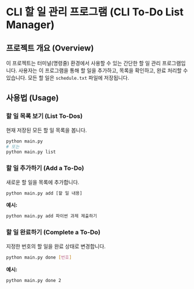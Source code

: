 # CLI 할 일 관리 프로그램 (CLI To-Do List Manager)

## 프로젝트 개요 (Overview)

이 프로젝트는 터미널(명령줄) 환경에서 사용할 수 있는 간단한 할 일 관리 프로그램입니다. 사용자는 이 프로그램을 통해 할 일을 추가하고, 목록을 확인하고, 완료 처리할 수 있습니다. 모든 할 일은 `schedule.txt` 파일에 저장됩니다.

## 사용법 (Usage)

### 할 일 목록 보기 (List To-Dos)
현재 저장된 모든 할 일 목록을 봅니다.
```bash
python main.py
# 또는
python main.py list
```

### 할 일 추가하기 (Add a To-Do)
새로운 할 일을 목록에 추가합니다.
```bash
python main.py add [할 일 내용]
```
**예시:**
```bash
python main.py add 파이썬 과제 제출하기
```

### 할 일 완료하기 (Complete a To-Do)
지정한 번호의 할 일을 완료 상태로 변경합니다.
```bash
python main.py done [번호]
```
**예시:**
```bash
python main.py done 2
```